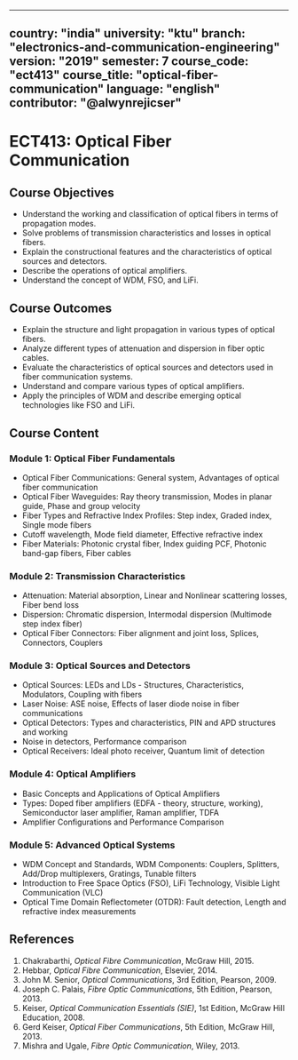 
---
country: "india"
university: "ktu"
branch: "electronics-and-communication-engineering"
version: "2019"
semester: 7
course_code: "ect413"
course_title: "optical-fiber-communication"
language: "english"
contributor: "@alwynrejicser"
---

# ECT413: Optical Fiber Communication

## Course Objectives

- Understand the working and classification of optical fibers in terms of propagation modes.  
- Solve problems of transmission characteristics and losses in optical fibers.  
- Explain the constructional features and the characteristics of optical sources and detectors.  
- Describe the operations of optical amplifiers.  
- Understand the concept of WDM, FSO, and LiFi.

## Course Outcomes

- Explain the structure and light propagation in various types of optical fibers.  
- Analyze different types of attenuation and dispersion in fiber optic cables.  
- Evaluate the characteristics of optical sources and detectors used in fiber communication systems.  
- Understand and compare various types of optical amplifiers.  
- Apply the principles of WDM and describe emerging optical technologies like FSO and LiFi.  

## Course Content

### Module 1: Optical Fiber Fundamentals

- Optical Fiber Communications: General system, Advantages of optical fiber communication  
- Optical Fiber Waveguides: Ray theory transmission, Modes in planar guide, Phase and group velocity  
- Fiber Types and Refractive Index Profiles: Step index, Graded index, Single mode fibers  
- Cutoff wavelength, Mode field diameter, Effective refractive index  
- Fiber Materials: Photonic crystal fiber, Index guiding PCF, Photonic band-gap fibers, Fiber cables  

### Module 2: Transmission Characteristics

- Attenuation: Material absorption, Linear and Nonlinear scattering losses, Fiber bend loss  
- Dispersion: Chromatic dispersion, Intermodal dispersion (Multimode step index fiber)  
- Optical Fiber Connectors: Fiber alignment and joint loss, Splices, Connectors, Couplers  

### Module 3: Optical Sources and Detectors

- Optical Sources: LEDs and LDs - Structures, Characteristics, Modulators, Coupling with fibers  
- Laser Noise: ASE noise, Effects of laser diode noise in fiber communications  
- Optical Detectors: Types and characteristics, PIN and APD structures and working  
- Noise in detectors, Performance comparison  
- Optical Receivers: Ideal photo receiver, Quantum limit of detection  

### Module 4: Optical Amplifiers

- Basic Concepts and Applications of Optical Amplifiers  
- Types: Doped fiber amplifiers (EDFA - theory, structure, working), Semiconductor laser amplifier, Raman amplifier, TDFA  
- Amplifier Configurations and Performance Comparison  

### Module 5: Advanced Optical Systems

- WDM Concept and Standards, WDM Components: Couplers, Splitters, Add/Drop multiplexers, Gratings, Tunable filters  
- Introduction to Free Space Optics (FSO), LiFi Technology, Visible Light Communication (VLC)  
- Optical Time Domain Reflectometer (OTDR): Fault detection, Length and refractive index measurements  

## References

1. Chakrabarthi, *Optical Fibre Communication*, McGraw Hill, 2015.  
2. Hebbar, *Optical Fibre Communication*, Elsevier, 2014.  
3. John M. Senior, *Optical Communications*, 3rd Edition, Pearson, 2009.  
4. Joseph C. Palais, *Fibre Optic Communications*, 5th Edition, Pearson, 2013.  
5. Keiser, *Optical Communication Essentials (SIE)*, 1st Edition, McGraw Hill Education, 2008.  
6. Gerd Keiser, *Optical Fiber Communications*, 5th Edition, McGraw Hill, 2013.  
7. Mishra and Ugale, *Fibre Optic Communication*, Wiley, 2013.
